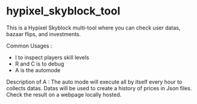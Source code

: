 # hypixel_skyblock_tool
This is a Hypixel Skyblock multi-tool where you can check user datas, bazaar flips, and investments.

Common Usages :
- I to inspect players skill levels
- R and C is to debug
- A is the automode

Description of A : 
The auto mode will execute all by itself every hour to collects datas. Datas will be used to create a history of prices in Json files.
Check the result on a webpage locally hosted.
